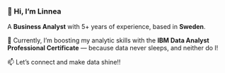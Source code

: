 ### 👋 Hi, I’m Linnea  

A **Business Analyst** with 5+ years of experience, based in **Sweden**.

🚀 Currently, I’m boosting my analytic skills with the **IBM Data Analyst Professional Certificate** — because data never sleeps, and neither do I!

📫 Let’s connect and make data shine!! 
